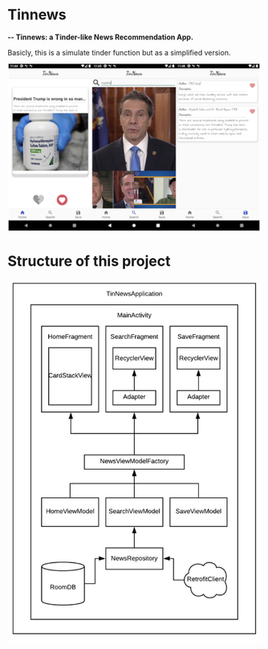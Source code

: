 Tinnews
=========================
**-- Tinnews: a Tinder-like News Recommendation App.**

Basicly, this is a simulate tinder function but as a simplified version.  

![image](https://github.com/tarringlu/Tinnews/blob/main/Screen%20Shot%202022-03-22%20at%205.29.37%20PM.png)

**Structure of this project**
=========================
![image](https://github.com/tarringlu/Tinnews/blob/main/Screen%20Shot%202022-03-22%20at%205.34.06%20PM.png)

